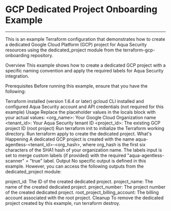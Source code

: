 # GCP Dedicated Project Onboarding Example

---

This is an example Terraform configuration that demonstrates how to create a dedicated Google Cloud Platform (GCP) project for Aqua Security resources using the dedicated_project module from the terraform-gcp-onboarding repository.

Overview
This example shows how to create a dedicated GCP project with a specific naming convention and apply the required labels for Aqua Security integration.

Prerequisites
Before running this example, ensure that you have the following:

Terraform installed (version 1.6.4 or later)
gcloud CLI installed and configured
Aqua Security account and API credentials (not required for this example)
Usage
Replace the placeholder values in the locals block with your actual values:
<org_name>: Your Google Cloud Organization name
<tenant_id>: Your Aqua Security tenant ID
<project_id>: The existing GCP project ID (root project)
Run terraform init to initialize the Terraform working directory.
Run terraform apply to create the dedicated project.
What's Happening
A dedicated GCP project is created with the name aqua-agentless-<tenant_id>-<org_hash>, where org_hash is the first six characters of the SHA1 hash of your organization name.
The labels input is set to merge custom labels (if provided) with the required "aqua-agentless-scanner" = "true" label.
Output
No specific output is defined in this example. However, you can access the following outputs from the dedicated_project module:

project_id: The ID of the created dedicated project.
project_name: The name of the created dedicated project.
project_number: The project number of the created dedicated project.
root_project_billing_account: The billing account associated with the root project.
Cleanup
To remove the dedicated project created by this example, run terraform destroy.